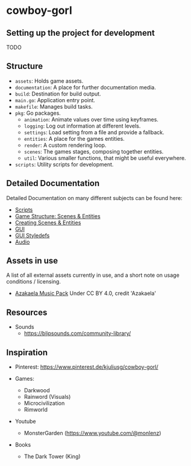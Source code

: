 <!-- LTeX: language=en-US -->
# cowboy-gorl
## Setting up the project for development
TODO

## Structure
- `assets`: Holds game assets.
- `documentation`: A place for further documentation media.
- `build`: Destination for build output.
- `main.go`: Application entry point.
- `makefile`: Manages build tasks.
- `pkg`: Go packages.
    - `animation`: Animate values over time using keyframes.
    - `logging`: Log out information at different levels.
    - `settings`: Load setting from a file and provide a fallback.
    - `entities`: A place for the games entities.
    - `render`: A custom rendering loop.
    - `scenes`: The games stages, composing together entities.
    - `util`: Various smaller functions, that might be useful everywhere.
- `scripts`: Utility scripts for development.

## Detailed Documentation

Detailed Documentation on many different subjects can be found here:
- [Scripts](/documentation/scripts.md)
- [Game Structure: Scenes & Entities](/documentation/scenes-and-entities.md)
- [Creating Scenes & Entities](/documentation/creating-scenes-and-entities.md)
- [GUI](/documentation/gui.md)
- [GUI Styledefs](/documentation/gui-styledef.md)
- [Audio](/documentation/audio.md)

## Assets in use
A list of all external assets currently in use, and a short note on usage conditions / licensing.

- [Azakaela Music Pack](https://azakaela.itch.io/azas-free-music-pack-2-wild-west-of-another-world) Under CC BY 4.0, credit 'Azakaela'

## Resources
- Sounds
    - https://blipsounds.com/community-library/

## Inspiration
- Pinterest: https://www.pinterest.de/kjuliusg/cowboy-gorl/
- Games:
    - Darkwood
    - Rainword (Visuals)
    - Microcivilization
    - Rimworld

- Youtube
    - MonsterGarden (https://www.youtube.com/@monlenz)

- Books
    - The Dark Tower (King)

